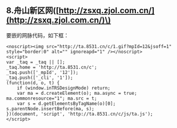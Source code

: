 ## 8.舟山新区网\([http://zsxq.zjol.com.cn/](http://zsxq.zjol.com.cn/)\)

要嵌的网脉代码，如下框：

```
<noscript><img src="http://ta.8531.cn/c/1.gif?mpId=12&jsoff=1" style="border:0" alt="" ignoreapd="1" /></noscript>
<script>
var _taq = _taq || [];
_taq.home = 'http://ta.8531.cn/c';
_taq.push(['_mpId', '12']);
_taq.push(['_cli', '1']);
(function(d, o, t) {
	if (window.inTRSDesignMode) return;
	var ma = d.createElement(o); ma.async = true; ma.commonresource="1"; ma.src = t;
	var s = d.getElementsByTagName(o)[0]; s.parentNode.insertBefore(ma, s);
})(document, 'script', 'http://ta.8531.cn/c/js/ta.js');
</script>
```



